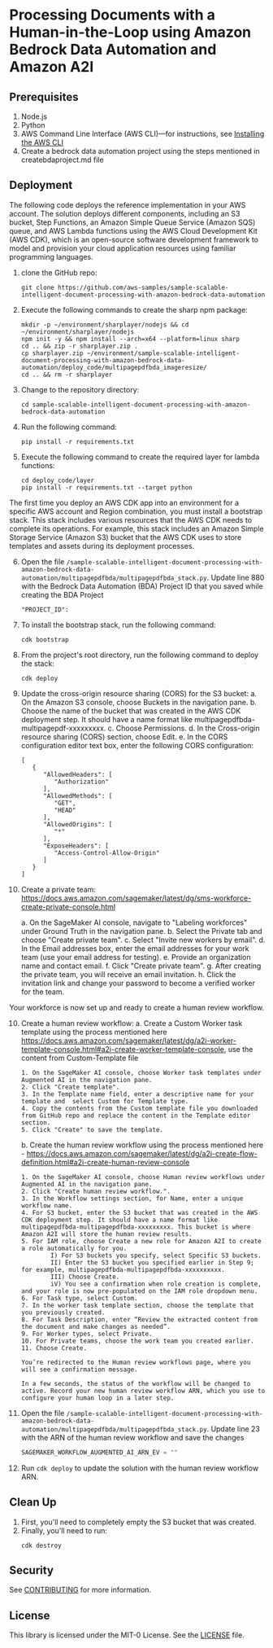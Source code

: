 # Processing  Documents with a Human-in-the-Loop using Amazon Bedrock Data Automation and Amazon A2I


## Prerequisites

1. Node.js
2. Python
3. AWS Command Line Interface (AWS CLI)—for instructions, see [Installing the AWS CLI](https://docs.aws.amazon.com/cli/latest/userguide/cli-chap-install.html)
4. Create a bedrock data automation project using the steps mentioned in createbdaproject.md file

## Deployment

The following code deploys the reference implementation in your AWS account. The solution deploys different components, including an S3 bucket, Step Functions, an Amazon Simple Queue Service (Amazon SQS) queue, and AWS Lambda functions using the AWS Cloud Development Kit (AWS CDK), which is an open-source software development framework to model and provision your cloud application resources using familiar programming languages.

1. clone the GitHub repo:
	```
	git clone https://github.com/aws-samples/sample-scalable-intelligent-document-processing-with-amazon-bedrock-data-automation
	```
2. Execute the following commands to create the sharp npm package:
	```
	mkdir -p ~/environment/sharplayer/nodejs && cd ~/environment/sharplayer/nodejs 
	npm init -y && npm install --arch=x64 --platform=linux sharp 
	cd .. && zip -r sharplayer.zip . 
	cp sharplayer.zip ~/environment/sample-scalable-intelligent-document-processing-with-amazon-bedrock-data-automation/deploy_code/multipagepdfbda_imageresize/ 
	cd .. && rm -r sharplayer
	```	
3. Change to the repository directory:
	```
	cd sample-scalable-intelligent-document-processing-with-amazon-bedrock-data-automation
	```
4. Run the following command:
	```
	pip install -r requirements.txt

	```
	
5. Execute the following command to create the required layer for lambda functions:
	```
	cd deploy_code/layer
	pip install -r requirements.txt --target python
	```	
The first time you deploy an AWS CDK app into an environment for a specific AWS account and Region combination, you must install a bootstrap stack. This stack includes various resources that the AWS CDK needs to complete its operations. For example, this stack includes an Amazon Simple Storage Service (Amazon S3) bucket that the AWS CDK uses to store templates and assets during its deployment processes.

6. Open the file `/sample-scalable-intelligent-document-processing-with-amazon-bedrock-data-automation/multipagepdfbda/multipagepdfbda_stack.py`. Update line 880 with the Bedrock Data Automation (BDA) Project ID that you saved while creating the BDA Project
	```
	"PROJECT_ID": 
	```

7. To install the bootstrap stack, run the following command:
	```
	cdk bootstrap
	```
8. From the project's root directory, run the following command to deploy the stack:
	```
	cdk deploy
	```
9. Update the cross-origin resource sharing (CORS) for the S3 bucket:
   a. On the Amazon S3 console, choose Buckets in the navigation pane.
   b. Choose the name of the bucket that was created in the AWS CDK deployment step. It should have a name format like multipagepdfbda-multipagepdf-xxxxxxxxx.
   c. Choose Permissions.
   d. In the Cross-origin resource sharing (CORS) section, choose Edit.
   e. In the CORS configuration editor text box, enter the following CORS configuration:

      ```
      [
         {
            "AllowedHeaders": [
               "Authorization"
            ],
            "AllowedMethods": [
               "GET",
               "HEAD"
            ],
            "AllowedOrigins": [
               "*"
            ],
            "ExposeHeaders": [
               "Access-Control-Allow-Origin"
            ]
         }
      ]
      ```
10. Create a private team: https://docs.aws.amazon.com/sagemaker/latest/dg/sms-workforce-create-private-console.html
	
	a. On the SageMaker AI console, navigate to "Labeling workforces" under Ground Truth in the navigation pane.
	b. Select the Private tab and choose "Create private team".
	c. Select "Invite new workers by email".
	d. In the Email addresses box, enter the email addresses for your work team (use your email address for testing).
	e. Provide an organization name and contact email.
	f. Click "Create private team".
	g. After creating the private team, you will receive an email invitation.
	h. Click the invitation link and change your password to become a verified worker for the team.

Your workforce is now set up and ready to create a human review workflow.
	

10. Create a human review workflow: 
	 a. Create a Custom Worker task template using the process mentioned here https://docs.aws.amazon.com/sagemaker/latest/dg/a2i-worker-template-console.html#a2i-create-worker-template-console, use the content from Custom-Template file
		
		1. On the SageMaker AI console, choose Worker task templates under Augmented AI in the navigation pane.
		2. Click "Create template".
		3. In the Template name field, enter a descriptive name for your template and  select Custom for Template type.
		4. Copy the contents from the Custom template file you downloaded from GitHub repo and replace the content in the Template editor section.
		5. Click "Create" to save the template.
		
	 b. Create the human review workflow using the process mentioned here - https://docs.aws.amazon.com/sagemaker/latest/dg/a2i-create-flow-definition.html#a2i-create-human-review-console
	 
		1. On the SageMaker AI console, choose Human review workflows under Augmented AI in the navigation pane.
		2. Click "Create human review workflow.".
		3. In the Workflow settings section, for Name, enter a unique workflow name.
		4. For S3 bucket, enter the S3 bucket that was created in the AWS CDK deployment step. It should have a name format like multipagepdfbda-multipagepdfbda-xxxxxxxxx. This bucket is where Amazon A2I will store the human review results.
		5. For IAM role, choose Create a new role for Amazon A2I to create a role automatically for you.
				I) For S3 buckets you specify, select Specific S3 buckets.
				II) Enter the S3 bucket you specified earlier in Step 9; for example, multipagepdfbda-multipagepdfbda-xxxxxxxxxx.
				III) Choose Create.
				iV) You see a confirmation when role creation is complete, and your role is now pre-populated on the IAM role dropdown menu.
		6. For Task type, select Custom.
		7. In the worker task template section, choose the template that you previously created.
		8. For Task Description, enter “Review the extracted content from the document and make changes as needed”.
		9. For Worker types, select Private.
		10. For Private teams, choose the work team you created earlier.
		11. Choose Create.
		
		You’re redirected to the Human review workflows page, where you will see a confirmation message.
		
		In a few seconds, the status of the workflow will be changed to active. Record your new human review workflow ARN, which you use to configure your human loop in a later step.
	 
10. Open the file `/sample-scalable-intelligent-document-processing-with-amazon-bedrock-data-automation/multipagepdfbda/multipagepdfbda_stack.py`. Update line 23 with the ARN of the human review workflow and save the changes

    ```python
    SAGEMAKER_WORKFLOW_AUGMENTED_AI_ARN_EV = ""
    ```

11. Run `cdk deploy` to update the solution with the human review workflow ARN.

## Clean Up

1. First, you'll need to completely empty the S3 bucket that was created.
2. Finally, you'll need to run:
   ```
   cdk destroy
   ```

## Security

See [CONTRIBUTING](CONTRIBUTING.md#security-issue-notifications) for more information.

## License

This library is licensed under the MIT-0 License. See the [LICENSE](LICENSE) file.